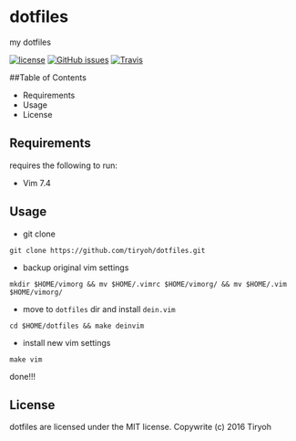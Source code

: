 dotfiles
========
my dotfiles

[![license](https://img.shields.io/github/license/tiryoh/dotfiles.svg?maxAge=2592000)]()
[![GitHub issues](https://img.shields.io/github/issues/tiryoh/dotfiles.svg?maxAge=2592000)]()
[![Travis](https://img.shields.io/travis/tiryoh/dotfiles.svg?maxAge=2592000)]()

##Table of Contents

* Requirements
* Usage
* License

## Requirements

requires the following to run:

* Vim 7.4

## Usage

* git clone

```
git clone https://github.com/tiryoh/dotfiles.git
```

* backup original vim settings

```
mkdir $HOME/vimorg && mv $HOME/.vimrc $HOME/vimorg/ && mv $HOME/.vim $HOME/vimorg/
```

* move to `dotfiles` dir and install `dein.vim`

```
cd $HOME/dotfiles && make deinvim
```

* install new vim settings

```
make vim
```

done!!!

## License

dotfiles are licensed under the MIT license.
Copywrite (c) 2016 Tiryoh
